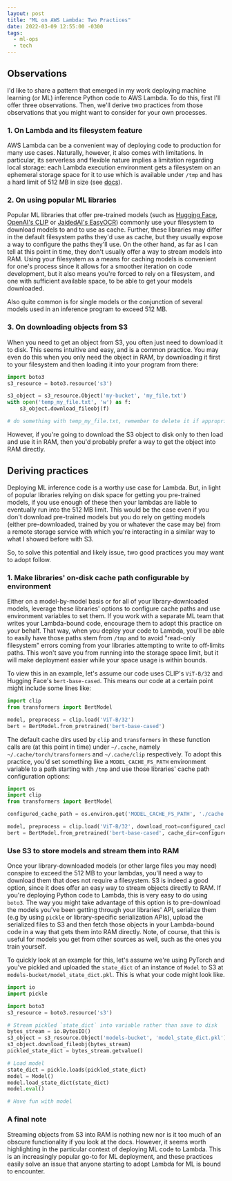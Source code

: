 ```yaml
---
layout: post
title: "ML on AWS Lambda: Two Practices"
date: 2022-03-09 12:55:00 -0300
tags:
  - ml-ops
  - tech
--- 
```


## Observations

I'd like to share a pattern that emerged in my work deploying machine learning (or ML) inference Python code to AWS Lambda. To do this, first I'll offer three observations. Then, we'll derive two practices from those observations that you might want to consider for your own processes.

### 1. On Lambda and its filesystem feature
AWS Lambda can be a convenient way of deploying code to production for many use cases. Naturally, however, it also comes with limitations. In particular, its serverless and flexible nature implies a limitation regarding local storage: each Lambda execution environment gets a filesystem on an ephemeral storage space for it to use which is available under `/tmp` and has a hard limit of 512 MB in size (see [docs](https://docs.aws.amazon.com/lambda/latest/dg/gettingstarted-limits.html)).

### 2. On using popular ML libraries  

Popular ML libraries that offer pre-trained models (such as [Hugging Face](https://huggingface.co/models), [OpenAI's CLIP](https://github.com/openai/CLIP) or [JaidedAI's EasyOCR](https://github.com/JaidedAI/EasyOCR)) commonly use your filesystem to download models to and to use as cache. Further, these libraries may differ in the default filesystem paths they'd use as cache, but they usually expose a way to configure the paths they'll use. On the other hand, as far as I can tell at this point in time, they don't usually offer a way to stream models into RAM. Using your filesystem as a means for caching models is convenient for one's process since it allows for a smoother iteration on code development, but it also means you're forced to rely on a filesystem, and one with sufficient available space, to be able to get your models downloaded.

Also quite common is for single models or the conjunction of several models used in an inference program to exceed 512 MB.

### 3. On downloading objects from S3

When you need to get an object from S3, you often just need to download it to disk. This seems intuitive and easy, and is a common practice. You may even do this when you only need the object in RAM, by downloading it first to your filesystem and then loading it into your program from there:

```python
import boto3
s3_resource = boto3.resource('s3')

s3_object = s3_resource.Object('my-bucket', 'my_file.txt')
with open('temp_my_file.txt', 'w') as f:
    s3_object.download_fileobj(f)

# do something with temp_my_file.txt, remember to delete it if appropriate.
```

However, if you're going to download the S3 object to disk only to then load and use it in RAM, then you'd probably prefer a way to get the object into RAM directly.

## Deriving practices

Deploying ML inference code is a worthy use case for Lambda. But, in light of popular libraries relying on disk space for getting you pre-trained models, if you use enough of these then your lambdas are liable to eventually run into the 512 MB limit. This would be the case even if you don't download pre-trained models but you do rely on getting models (either pre-downloaded, trained by you or whatever the case may be) from a remote storage service with which you're interacting in a similar way to what I showed before with S3.

So, to solve this potential and likely issue, two good practices you may want to adopt follow.

### 1. Make libraries' on-disk cache path configurable by environment

Either on a model-by-model basis or for all of your library-downloaded models, leverage these libraries' options to configure cache paths and use environment variables to set them. If you work with a separate ML team that writes your Lambda-bound code, encourage them to adopt this practice on your behalf. That way, when you deploy your code to Lambda, you'll be able to easily have those paths stem from `/tmp` and to avoid "read-only filesystem" errors coming from your libraries attempting to write to off-limits paths. This won't save you from running into the storage space limit, but it will make deployment easier while your space usage is within bounds.

To view this in an example, let's assume our code uses CLIP's `ViT-B/32` and Hugging Face's `bert-base-cased`. This means our code at a certain point might include some lines like:

```python
import clip
from transformers import BertModel

model, preprocess = clip.load('ViT-B/32')
bert = BertModel.from_pretrained('bert-base-cased')
```

The default cache dirs used by `clip` and `transformers` in these function calls are (at this point in time) under `~/.cache`, namely `~/.cache/torch/transformers` and `~/.cache/clip` respectively. To adopt this practice, you'd set something like a `MODEL_CACHE_FS_PATH` environment variable to a path starting with `/tmp` and use those libraries' cache path configuration options:

```python
import os
import clip
from transformers import BertModel

configured_cache_path = os.environ.get('MODEL_CACHE_FS_PATH', './cache')

model, preprocess = clip.load('ViT-B/32', download_root=configured_cache_path)
bert = BertModel.from_pretrained('bert-base-cased', cache_dir=configured_cache_path)
```

### Use S3 to store models and stream them into RAM

Once your library-downloaded models (or other large files you may need) conspire to exceed the 512 MB to your lambdas, you'll need a way to download them that does not require a filesystem. S3 is indeed a good option, since it does offer an easy way to stream objects directly to RAM. If you're deploying Python code to Lambda, this is very easy to do using `boto3`. The way you might take advantage of this option is to pre-download the models you've been getting through your libraries' API, serialize them (e.g by using `pickle` or library-specific serialization APIs), upload the serialized files to S3 and then fetch those objects in your Lambda-bound code in a way that gets them into RAM directly. Note, of course, that this is useful for models you get from other sources as well, such as the ones you train yourself. 

To quickly look at an example for this, let's assume we're using PyTorch and you've pickled and uploaded the `state_dict` of an instance of `Model` to S3 at `models-bucket/model_state_dict.pkl`. This is what your code might look like.

```python
import io
import pickle

import boto3
s3_resource = boto3.resource('s3')

# Stream pickled `state_dict` into variable rather than save to disk
bytes_stream = io.BytesIO()
s3_object = s3_resource.Object('models-bucket', 'model_state_dict.pkl')
s3_object.download_fileobj(bytes_stream)
pickled_state_dict = bytes_stream.getvalue()

# Load model
state_dict = pickle.loads(pickled_state_dict)
model = Model()
model.load_state_dict(state_dict)
model.eval()

# Have fun with model
```

### A final note

Streaming objects from S3 into RAM is nothing new nor is it too much of an obscure functionality if you look at the docs. However, it seems worth highlighting in the particular context of deploying ML code to Lambda. This is an increasingly popular go-to for ML deployment, and these practices easily solve an issue that anyone starting to adopt Lambda for ML is bound to encounter.


